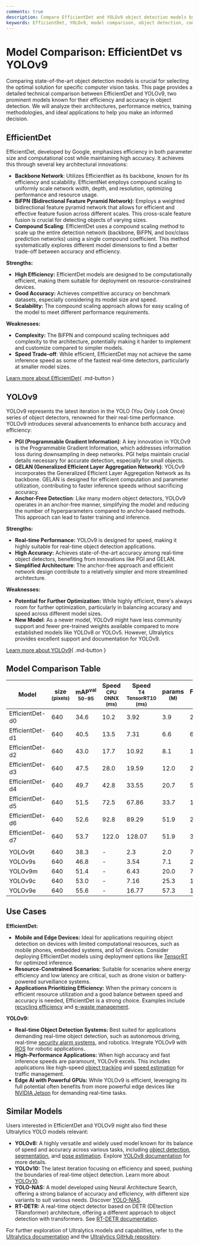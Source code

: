 ```yaml
---
comments: true
description: Compare EfficientDet and YOLOv9 object detection models by Ultralytics. Review architecture, performance, and use cases to choose the best solution.
keywords: EfficientDet, YOLOv9, model comparison, object detection, computer vision, AI, Ultralytics, efficiency, performance, real-time detection
---
```


# Model Comparison: EfficientDet vs YOLOv9

Comparing state-of-the-art object detection models is crucial for selecting the optimal solution for specific computer vision tasks. This page provides a detailed technical comparison between EfficientDet and YOLOv9, two prominent models known for their efficiency and accuracy in object detection. We will analyze their architectures, performance metrics, training methodologies, and ideal applications to help you make an informed decision.

<script async src="https://cdn.jsdelivr.net/npm/chart.js@3.9.1/dist/chart.min.js"></script>
<script defer src="../../javascript/benchmark.js"></script>

<canvas id="modelComparisonChart" width="1024" height="400" active-models='["EfficientDet", "YOLOv9"]'></canvas>

## EfficientDet

EfficientDet, developed by Google, emphasizes efficiency in both parameter size and computational cost while maintaining high accuracy. It achieves this through several key architectural innovations:

- **Backbone Network**: Utilizes EfficientNet as its backbone, known for its efficiency and scalability. EfficientNet employs compound scaling to uniformly scale network width, depth, and resolution, optimizing performance and resource usage.
- **BiFPN (Bidirectional Feature Pyramid Network)**: Employs a weighted bidirectional feature pyramid network that allows for efficient and effective feature fusion across different scales. This cross-scale feature fusion is crucial for detecting objects of varying sizes.
- **Compound Scaling**: EfficientDet uses a compound scaling method to scale up the entire detection network (backbone, BiFPN, and box/class prediction networks) using a single compound coefficient. This method systematically explores different model dimensions to find a better trade-off between accuracy and efficiency.

**Strengths:**

- **High Efficiency:** EfficientDet models are designed to be computationally efficient, making them suitable for deployment on resource-constrained devices.
- **Good Accuracy:** Achieves competitive accuracy on benchmark datasets, especially considering its model size and speed.
- **Scalability:** The compound scaling approach allows for easy scaling of the model to meet different performance requirements.

**Weaknesses:**

- **Complexity:** The BiFPN and compound scaling techniques add complexity to the architecture, potentially making it harder to implement and customize compared to simpler models.
- **Speed Trade-off**: While efficient, EfficientDet may not achieve the same inference speed as some of the fastest real-time detectors, particularly at smaller model sizes.

[Learn more about EfficientDet](https://research.google/blog/efficientdet-towards-scalable-and-efficient-object-detection/){ .md-button }

## YOLOv9

YOLOv9 represents the latest iteration in the YOLO (You Only Look Once) series of object detectors, renowned for their real-time performance. YOLOv9 introduces several advancements to enhance both accuracy and efficiency:

- **PGI (Programmable Gradient Information)**: A key innovation in YOLOv9 is the Programmable Gradient Information, which addresses information loss during downsampling in deep networks. PGI helps maintain crucial details necessary for accurate detection, especially for small objects.
- **GELAN (Generalized Efficient Layer Aggregation Network)**: YOLOv9 incorporates the Generalized Efficient Layer Aggregation Network as its backbone. GELAN is designed for efficient computation and parameter utilization, contributing to faster inference speeds without sacrificing accuracy.
- **Anchor-Free Detection**: Like many modern object detectors, YOLOv9 operates in an anchor-free manner, simplifying the model and reducing the number of hyperparameters compared to anchor-based methods. This approach can lead to faster training and inference.

**Strengths:**

- **Real-time Performance:** YOLOv9 is designed for speed, making it highly suitable for real-time object detection applications.
- **High Accuracy:** Achieves state-of-the-art accuracy among real-time object detectors, benefiting from innovations like PGI and GELAN.
- **Simplified Architecture**: The anchor-free approach and efficient network design contribute to a relatively simpler and more streamlined architecture.

**Weaknesses:**

- **Potential for Further Optimization:** While highly efficient, there's always room for further optimization, particularly in balancing accuracy and speed across different model sizes.
- **New Model**: As a newer model, YOLOv9 might have less community support and fewer pre-trained weights available compared to more established models like YOLOv8 or YOLOv5. However, Ultralytics provides excellent support and documentation for YOLOv9.

[Learn more about YOLOv9](https://docs.ultralytics.com/models/yolov9/){ .md-button }

## Model Comparison Table

| Model           | size<br><sup>(pixels) | mAP<sup>val<br>50-95 | Speed<br><sup>CPU ONNX<br>(ms) | Speed<br><sup>T4 TensorRT10<br>(ms) | params<br><sup>(M) | FLOPs<br><sup>(B) |
| --------------- | --------------------- | -------------------- | ------------------------------ | ----------------------------------- | ------------------ | ----------------- |
| EfficientDet-d0 | 640                   | 34.6                 | 10.2                           | 3.92                                | 3.9                | 2.54              |
| EfficientDet-d1 | 640                   | 40.5                 | 13.5                           | 7.31                                | 6.6                | 6.1               |
| EfficientDet-d2 | 640                   | 43.0                 | 17.7                           | 10.92                               | 8.1                | 11.0              |
| EfficientDet-d3 | 640                   | 47.5                 | 28.0                           | 19.59                               | 12.0               | 24.9              |
| EfficientDet-d4 | 640                   | 49.7                 | 42.8                           | 33.55                               | 20.7               | 55.2              |
| EfficientDet-d5 | 640                   | 51.5                 | 72.5                           | 67.86                               | 33.7               | 130.0             |
| EfficientDet-d6 | 640                   | 52.6                 | 92.8                           | 89.29                               | 51.9               | 226.0             |
| EfficientDet-d7 | 640                   | 53.7                 | 122.0                          | 128.07                              | 51.9               | 325.0             |
|                 |                       |                      |                                |                                     |                    |                   |
| YOLOv9t         | 640                   | 38.3                 | -                              | 2.3                                 | 2.0                | 7.7               |
| YOLOv9s         | 640                   | 46.8                 | -                              | 3.54                                | 7.1                | 26.4              |
| YOLOv9m         | 640                   | 51.4                 | -                              | 6.43                                | 20.0               | 76.3              |
| YOLOv9c         | 640                   | 53.0                 | -                              | 7.16                                | 25.3               | 102.1             |
| YOLOv9e         | 640                   | 55.6                 | -                              | 16.77                               | 57.3               | 189.0             |

## Use Cases

**EfficientDet:**

- **Mobile and Edge Devices:** Ideal for applications requiring object detection on devices with limited computational resources, such as mobile phones, embedded systems, and IoT devices. Consider deploying EfficientDet models using deployment options like [TensorRT](https://docs.ultralytics.com/integrations/tensorrt/) for optimized inference.
- **Resource-Constrained Scenarios:** Suitable for scenarios where energy efficiency and low latency are critical, such as drone vision or battery-powered surveillance systems.
- **Applications Prioritizing Efficiency:** When the primary concern is efficient resource utilization and a good balance between speed and accuracy is needed, EfficientDet is a strong choice. Examples include [recycling efficiency](https://www.ultralytics.com/blog/recycling-efficiency-the-power-of-vision-ai-in-automated-sorting) and [e-waste management](https://www.ultralytics.com/blog/simplifying-e-waste-management-with-ai-innovations).

**YOLOv9:**

- **Real-time Object Detection Systems:** Best suited for applications demanding real-time object detection, such as autonomous driving, real-time [security alarm systems](https://www.ultralytics.com/blog/security-alarm-system-projects-with-ultralytics-yolov8), and robotics. Integrate YOLOv9 with [ROS](https://docs.ultralytics.com/guides/ros-quickstart/) for robotic applications.
- **High-Performance Applications:** When high accuracy and fast inference speeds are paramount, YOLOv9 excels. This includes applications like high-speed [object tracking](https://www.ultralytics.com/glossary/object-tracking) and [speed estimation](https://docs.ultralytics.com/guides/speed-estimation/) for traffic management.
- **Edge AI with Powerful GPUs:** While YOLOv9 is efficient, leveraging its full potential often benefits from more powerful edge devices like [NVIDIA Jetson](https://docs.ultralytics.com/guides/nvidia-jetson/) for demanding real-time tasks.

## Similar Models

Users interested in EfficientDet and YOLOv9 might also find these Ultralytics YOLO models relevant:

- **YOLOv8:** A highly versatile and widely used model known for its balance of speed and accuracy across various tasks, including [object detection](https://docs.ultralytics.com/tasks/detect/), [segmentation](https://docs.ultralytics.com/tasks/segment/), and [pose estimation](https://docs.ultralytics.com/tasks/pose/). Explore [YOLOv8 documentation](https://docs.ultralytics.com/models/yolov8/) for more details.
- **YOLOv10:** The latest iteration focusing on efficiency and speed, pushing the boundaries of real-time object detection. Learn more about [YOLOv10](https://docs.ultralytics.com/models/yolov10/).
- **YOLO-NAS:** A model developed using Neural Architecture Search, offering a strong balance of accuracy and efficiency, with different size variants to suit various needs. Discover [YOLO-NAS](https://docs.ultralytics.com/models/yolo-nas/).
- **RT-DETR:** A real-time object detector based on DETR (DEtection TRansformer) architecture, offering a different approach to object detection with transformers. See [RT-DETR documentation](https://docs.ultralytics.com/models/rtdetr/).

For further exploration of Ultralytics models and capabilities, refer to the [Ultralytics documentation](https://docs.ultralytics.com/guides/) and the [Ultralytics GitHub repository](https://github.com/ultralytics/ultralytics).